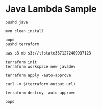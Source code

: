 # Java Lambda Sample
    
    pushd java

    mvn clean install
    
    popd
    pushd terraform

    aws s3 mb s3://tfstate3671272409937123

    terraform init
    terraform workspace new javadev

    terraform apply -auto-approve

    curl -v $(terraform output url)

    terraform destroy -auto-approve

    popd
